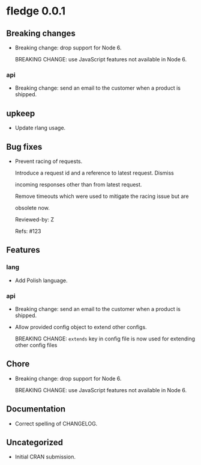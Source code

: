 <!-- NEWS.md is maintained by https://fledge.cynkra.com, contributors should not edit this file -->

# fledge 0.0.1

## Breaking changes

- Breaking change: drop support for Node 6.

  BREAKING CHANGE: use JavaScript features not available in Node 6.

### api

- Breaking change: send an email to the customer when a product is shipped.

## upkeep

- Update rlang usage.

## Bug fixes

- Prevent racing of requests.

  Introduce a request id and a reference to latest request. Dismiss

  incoming responses other than from latest request.

  Remove timeouts which were used to mitigate the racing issue but are

  obsolete now.

  Reviewed-by: Z

  Refs: #123

## Features

### lang

- Add Polish language.

### api

- Breaking change: send an email to the customer when a product is shipped.

- Allow provided config object to extend other configs.

  BREAKING CHANGE: `extends` key in config file is now used for extending other config files

## Chore

- Breaking change: drop support for Node 6.

  BREAKING CHANGE: use JavaScript features not available in Node 6.

## Documentation

- Correct spelling of CHANGELOG.

## Uncategorized

- Initial CRAN submission.

